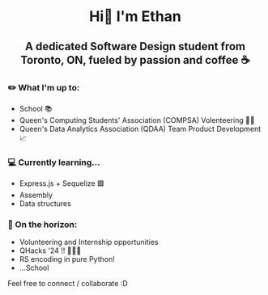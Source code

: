 # <p align="center">Hi👋  I'm Ethan</p>
## <p align="center">A dedicated Software Design student from Toronto, ON, fueled by passion and coffee ☕</p>

### ✏️ What I'm up to:

* School 📚
* Queen's Computing Students' Association (COMPSA) Volenteering 💜💛
* Queen's Data Analytics Association (QDAA) Team Product Development 📈
  
### 💻 Currently learning...

* Express.js + Sequelize 🟩
* Assembly
* Data structures

### 🔭 On the horizon:

* Volunteering and Internship opportunities
* QHacks '24 !! 🚀🇷🇴
* RS encoding in pure Python!
* ...School 


Feel free to connect / collaborate :D 
